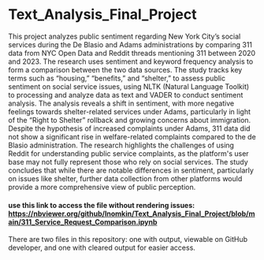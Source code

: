 # Text_Analysis_Final_Project

This project analyzes public sentiment regarding New York City’s social services during the De Blasio and Adams administrations by comparing 311 data from NYC Open Data and Reddit threads mentioning 311 between 2020 and 2023. The research uses sentiment and keyword frequency analysis to form a comparison between the two data sources. The study tracks key terms such as “housing,” “benefits,” and “shelter,” to assess public sentiment on social service issues, using NLTK (Natural Language Toolkit) to processing and analyze data as text and VADER to conduct sentiment analysis. The analysis reveals a shift in sentiment, with more negative feelings towards shelter-related services under Adams, particularly in light of the “Right to Shelter” rollback and growing concerns about immigration. Despite the hypothesis of increased complaints under Adams, 311 data did not show a significant rise in welfare-related complaints compared to the de Blasio administration. The research highlights the challenges of using Reddit for understanding public service complaints, as the platform's user base may not fully represent those who rely on social services. The study concludes that while there are notable differences in sentiment, particularly on issues like shelter, further data collection from other platforms would provide a more comprehensive view of public perception.

#### use this link to access the file without rendering issues: https://nbviewer.org/github/lnomkin/Text_Analysis_Final_Project/blob/main/311_Service_Request_Comparison.ipynb

There are two files in this repository: one with output, viewable on GitHub developer, and one with cleared output for easier access. 
